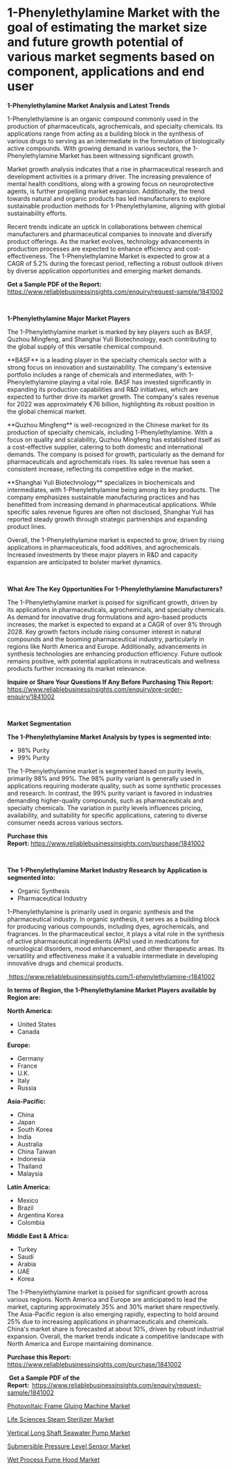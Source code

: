 <p><h1>1-Phenylethylamine Market with the goal of estimating the market size and future growth potential of various market segments based on component, applications and end user</h1></p><p><strong>1-Phenylethylamine Market Analysis and Latest Trends</strong></p>
<p><p>1-Phenylethylamine is an organic compound commonly used in the production of pharmaceuticals, agrochemicals, and specialty chemicals. Its applications range from acting as a building block in the synthesis of various drugs to serving as an intermediate in the formulation of biologically active compounds. With growing demand in various sectors, the 1-Phenylethylamine Market has been witnessing significant growth.</p><p>Market growth analysis indicates that a rise in pharmaceutical research and development activities is a primary driver. The increasing prevalence of mental health conditions, along with a growing focus on neuroprotective agents, is further propelling market expansion. Additionally, the trend towards natural and organic products has led manufacturers to explore sustainable production methods for 1-Phenylethylamine, aligning with global sustainability efforts.</p><p>Recent trends indicate an uptick in collaborations between chemical manufacturers and pharmaceutical companies to innovate and diversify product offerings. As the market evolves, technology advancements in production processes are expected to enhance efficiency and cost-effectiveness. The 1-Phenylethylamine Market is expected to grow at a CAGR of 5.2% during the forecast period, reflecting a robust outlook driven by diverse application opportunities and emerging market demands.</p></p>
<p><strong>Get a Sample PDF of the Report:&nbsp;</strong> <a href="https://www.reliablebusinessinsights.com/enquiry/request-sample/1841002?utm_campaign=3547&utm_medium=2&utm_source=Github&utm_content=ia&utm_term=03042025&utm_id=1-phenylethylamine">https://www.reliablebusinessinsights.com/enquiry/request-sample/1841002</a></p>
<p>&nbsp;</p>
<p><strong>1-Phenylethylamine Major Market Players</strong></p>
<p><p>The 1-Phenylethylamine market is marked by key players such as BASF, Quzhou Mingfeng, and Shanghai Yuli Biotechnology, each contributing to the global supply of this versatile chemical compound.</p><p>**BASF** is a leading player in the specialty chemicals sector with a strong focus on innovation and sustainability. The company's extensive portfolio includes a range of chemicals and intermediates, with 1-Phenylethylamine playing a vital role. BASF has invested significantly in expanding its production capabilities and R&D initiatives, which are expected to further drive its market growth. The company's sales revenue for 2022 was approximately €76 billion, highlighting its robust position in the global chemical market.</p><p>**Quzhou Mingfeng** is well-recognized in the Chinese market for its production of specialty chemicals, including 1-Phenylethylamine. With a focus on quality and scalability, Quzhou Mingfeng has established itself as a cost-effective supplier, catering to both domestic and international demands. The company is poised for growth, particularly as the demand for pharmaceuticals and agrochemicals rises. Its sales revenue has seen a consistent increase, reflecting its competitive edge in the market.</p><p>**Shanghai Yuli Biotechnology** specializes in biochemicals and intermediates, with 1-Phenylethylamine being among its key products. The company emphasizes sustainable manufacturing practices and has benefitted from increasing demand in pharmaceutical applications. While specific sales revenue figures are often not disclosed, Shanghai Yuli has reported steady growth through strategic partnerships and expanding product lines.</p><p>Overall, the 1-Phenylethylamine market is expected to grow, driven by rising applications in pharmaceuticals, food additives, and agrochemicals. Increased investments by these major players in R&D and capacity expansion are anticipated to bolster market dynamics.</p></p>
<p>&nbsp;</p>
<p><strong>What Are The Key Opportunities For 1-Phenylethylamine Manufacturers?</strong></p>
<p><p>The 1-Phenylethylamine market is poised for significant growth, driven by its applications in pharmaceuticals, agrochemicals, and specialty chemicals. As demand for innovative drug formulations and agro-based products increases, the market is expected to expand at a CAGR of over 8% through 2028. Key growth factors include rising consumer interest in natural compounds and the booming pharmaceutical industry, particularly in regions like North America and Europe. Additionally, advancements in synthesis technologies are enhancing production efficiency. Future outlook remains positive, with potential applications in nutraceuticals and wellness products further increasing its market relevance.</p></p>
<p><strong>Inquire or Share Your Questions If Any Before Purchasing This Report:</strong> <a href="https://www.reliablebusinessinsights.com/enquiry/pre-order-enquiry/1841002?utm_campaign=3547&utm_medium=2&utm_source=Github&utm_content=ia&utm_term=03042025&utm_id=1-phenylethylamine">https://www.reliablebusinessinsights.com/enquiry/pre-order-enquiry/1841002</a></p>
<p>&nbsp;</p>
<p><strong>Market Segmentation</strong></p>
<p><strong>The 1-Phenylethylamine Market Analysis by types is segmented into:</strong></p>
<p><ul><li>98% Purity</li><li>99% Purity</li></ul></p>
<p><p>The 1-Phenylethylamine market is segmented based on purity levels, primarily 98% and 99%. The 98% purity variant is generally used in applications requiring moderate quality, such as some synthetic processes and research. In contrast, the 99% purity variant is favored in industries demanding higher-quality compounds, such as pharmaceuticals and specialty chemicals. The variation in purity levels influences pricing, availability, and suitability for specific applications, catering to diverse consumer needs across various sectors.</p></p>
<p><strong>Purchase this Report:&nbsp;</strong><a href="https://www.reliablebusinessinsights.com/purchase/1841002?utm_campaign=3547&utm_medium=2&utm_source=Github&utm_content=ia&utm_term=03042025&utm_id=1-phenylethylamine">https://www.reliablebusinessinsights.com/purchase/1841002</a></p>
<p>&nbsp;</p>
<p><strong>The 1-Phenylethylamine Market Industry Research by Application is segmented into:</strong></p>
<p><ul><li>Organic Synthesis</li><li>Pharmaceutical Industry</li></ul></p>
<p><p>1-Phenylethylamine is primarily used in organic synthesis and the pharmaceutical industry. In organic synthesis, it serves as a building block for producing various compounds, including dyes, agrochemicals, and fragrances. In the pharmaceutical sector, it plays a vital role in the synthesis of active pharmaceutical ingredients (APIs) used in medications for neurological disorders, mood enhancement, and other therapeutic areas. Its versatility and effectiveness make it a valuable intermediate in developing innovative drugs and chemical products.</p></p>
<p><a href="https://www.reliablebusinessinsights.com/1-phenylethylamine-r1841002?utm_campaign=3547&utm_medium=2&utm_source=Github&utm_content=ia&utm_term=03042025&utm_id=1-phenylethylamine">&nbsp;https://www.reliablebusinessinsights.com/1-phenylethylamine-r1841002</a></p>
<p><strong>In terms of Region, the 1-Phenylethylamine Market Players available by Region are:</strong></p>
<p>
    <p> <strong> North America: </strong>
        <ul>
            <li>United States</li>
            <li>Canada</li>
        </ul>
        </p> 
    <p> <strong> Europe: </strong>
        <ul>
            <li>Germany</li>
            <li>France</li>
            <li>U.K.</li>
            <li>Italy</li>
            <li>Russia</li>
        </ul>
        </p> 
    <p> <strong> Asia-Pacific: </strong>
        <ul>
            <li>China</li>
            <li>Japan</li>
            <li>South Korea</li>
            <li>India</li>
            <li>Australia</li>
            <li>China Taiwan</li>
            <li>Indonesia</li>
            <li>Thailand</li>
            <li>Malaysia</li>
        </ul>
        </p> 
    <p> <strong> Latin America: </strong>
        <ul>
            <li>Mexico</li>
            <li>Brazil</li>
            <li>Argentina Korea</li>
            <li>Colombia</li>
        </ul>
        </p> 
    <p> <strong> Middle East & Africa: </strong>
        <ul>
            <li>Turkey</li>
            <li>Saudi</li>
            <li>Arabia</li>
            <li>UAE</li>
            <li>Korea</li>
        </ul>
    </p>
    </p>
<p><p>The 1-Phenylethylamine market is poised for significant growth across various regions. North America and Europe are anticipated to lead the market, capturing approximately 35% and 30% market share respectively. The Asia-Pacific region is also emerging rapidly, expecting to hold around 25% due to increasing applications in pharmaceuticals and chemicals. China's market share is forecasted at about 10%, driven by robust industrial expansion. Overall, the market trends indicate a competitive landscape with North America and Europe maintaining dominance.</p></p>
<p><strong>Purchase this Report: </strong><a href="https://www.reliablebusinessinsights.com/purchase/1841002?utm_campaign=3547&utm_medium=2&utm_source=Github&utm_content=ia&utm_term=03042025&utm_id=1-phenylethylamine">https://www.reliablebusinessinsights.com/purchase/1841002</a></p>
<p>&nbsp;<strong>Get a Sample PDF of the Report:&nbsp;&nbsp;</strong><a href="https://www.reliablebusinessinsights.com/enquiry/request-sample/1841002?utm_campaign=3547&utm_medium=2&utm_source=Github&utm_content=ia&utm_term=03042025&utm_id=1-phenylethylamine">https://www.reliablebusinessinsights.com/enquiry/request-sample/1841002</a></p>
<p><strong></strong></p>
<p><p><a href="https://www.linkedin.com/pulse/rapid-growth-global-photovoltaic-frame-gluing-machine-market-h84ec?utm_campaign=3547&utm_medium=2&utm_source=Github&utm_content=ia&utm_term=03042025&utm_id=1-phenylethylamine">Photovoltaic Frame Gluing Machine Market</a></p><p><a href="https://www.linkedin.com/pulse/life-sciences-steam-sterilizer-market-research-industry-9vrrc?utm_campaign=3547&utm_medium=2&utm_source=Github&utm_content=ia&utm_term=03042025&utm_id=1-phenylethylamine">Life Sciences Steam Sterilizer Market</a></p><p><a href="https://www.linkedin.com/pulse/whats-ahead-vertical-long-shaft-seawater-pump-market-analysis-2qy3c?utm_campaign=3547&utm_medium=2&utm_source=Github&utm_content=ia&utm_term=03042025&utm_id=1-phenylethylamine">Vertical Long Shaft Seawater Pump Market</a></p><p><a href="https://www.linkedin.com/pulse/insights-submersible-pressure-level-sensor-market-competitor-q279c?utm_campaign=3547&utm_medium=2&utm_source=Github&utm_content=ia&utm_term=03042025&utm_id=1-phenylethylamine">Submersible Pressure Level Sensor Market</a></p><p><a href="https://www.linkedin.com/pulse/in-depth-analysis-wet-process-fume-hood-market-trends-growth-wcqjc?utm_campaign=3547&utm_medium=2&utm_source=Github&utm_content=ia&utm_term=03042025&utm_id=1-phenylethylamine">Wet Process Fume Hood Market</a></p></p>
